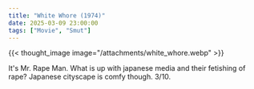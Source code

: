 ```yaml
---
title: "White Whore (1974)"
date: 2025-03-09 23:00:00
tags: ["Movie", "Smut"]
---
```


{{< thought_image image="/attachments/white_whore.webp" >}}

It's Mr. Rape Man. What is up with japanese media and their fetishing of rape? Japanese cityscape is comfy though. 3/10.
